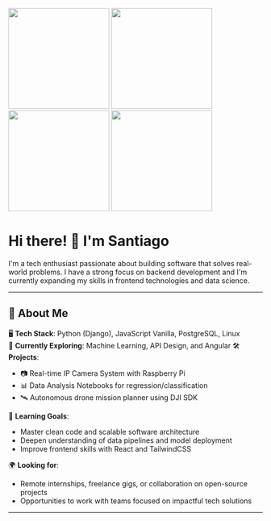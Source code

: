 
<!--POKEMONS-->
<img src="https://github.com/user-attachments/assets/2a3a9874-f057-4a30-86f5-2d63469a2aae" width="200" height="200"/> <!--Mudkip-->
<img src="https://github.com/user-attachments/assets/ecea9159-eedb-4e7f-9136-bb5af0fedd95" width="200" height="200"/> <!--Tepig-->
<img src="https://github.com/user-attachments/assets/bf553d07-8d34-4528-ac09-3514370396a4" width="200" height="200"/> <!--Cyndaquil-->
<img src="https://github.com/user-attachments/assets/5c64a49e-eb72-4a83-9688-ca956d3f8d71" width="200" height="200"/> <!--Bulbasaur-->

# Hi there! 👋 I'm Santiago  
I'm a tech enthusiast passionate about building software that solves real-world problems. I have a strong focus on backend development and I'm currently expanding my skills in frontend technologies and data science.

---

## 🚀 About Me

🖥️ **Tech Stack**: Python (Django), JavaScript Vanilla, PostgreSQL, Linux  
🧪 **Currently Exploring**: Machine Learning, API Design, and Angular
🛠️ **Projects**:  
- 📷 Real-time IP Camera System with Raspberry Pi  
- 📊 Data Analysis Notebooks for regression/classification  
- 🛰️ Autonomous drone mission planner using DJI SDK  

🎯 **Learning Goals**:  
- Master clean code and scalable software architecture  
- Deepen understanding of data pipelines and model deployment  
- Improve frontend skills with React and TailwindCSS  

🌍 **Looking for**:  
- Remote internships, freelance gigs, or collaboration on open-source projects  
- Opportunities to work with teams focused on impactful tech solutions  

---







